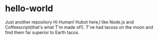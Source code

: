# hello-world
Just another repository
Hi Human!
Hubot here,I like Node.js and Coffeescript(that's what T'm made of!).
T've had tacoss on the moon and find them far superior to Earth tacos.
